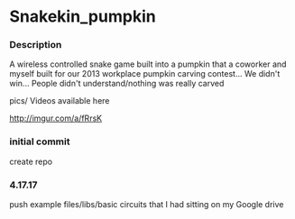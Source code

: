# Snakekin_pumpkin

### Description
A wireless controlled snake game built into a pumpkin that a coworker and myself built for our 2013 workplace pumpkin carving contest... 
We didn't win...
People didn't understand/nothing was really carved

pics/ Videos available here 

http://imgur.com/a/fRrsK

### initial commit
create repo

### 4.17.17
push example files/libs/basic circuits that I had sitting on my Google drive 
